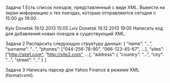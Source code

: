 Задача 1
Есть список поездов, представленный с виде XML. Вывести на экран информацию о тех поездах, которые 
отправляются сегодня с 15:00 до 19:00.
<?xml version="1.0" encoding="UTF-8"?> 
<trains>
<train id=“1”>
<from>Kyiv</from> 
<to>Donetsk</to>
<date>19.12.2013</date>
<departure>15:05</departure>
</train>
<train id=“2”>
<from>Lviv</from> 
<to>Donetsk</to>
<date>19.12.2013</date>
<departure>19:05</departure>
</train>
</trains>
Написать код для добавления новых поездов в существующий XML.

Задача 2
Распарсить следующую структуру данных:
{
“name”: “…”,
“surname”: “…”,
“phones”: [“044-256-78-90”, “066-123-45-67”, …],
“sites”: [“http://site1.com”, “http://site2.com”, …],
“address”: {
“country”: “…”,
“city”: “…”,
“street”: “…”
}
}

Задача 3
Написать парсер для Yahoo Finance в 
режиме XML (format=xml).
